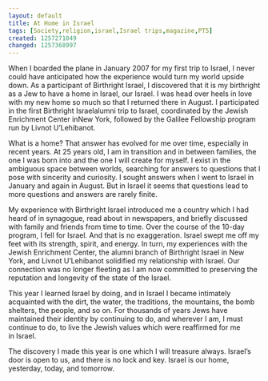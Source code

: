 ```yaml
---
layout: default
title: At Home in Israel
tags: [Society,religion,israel,Israel trips,magazine,PT5]
created: 1257271049
changed: 1257368997
---
```

<p>When I boarded the plane in January 2007 for my first trip to&nbsp;<st1:country-region w:st="on"><st1:place w:st="on">Israel</st1:place></st1:country-region>, I never could have anticipated how the experience would turn my world upside down. As a participant of Birthright&nbsp;<st1:country-region w:st="on">Israel</st1:country-region>, I discovered that it is my birthright as a Jew to have a home in&nbsp;<st1:country-region w:st="on">Israel</st1:country-region>, our&nbsp;<st1:country-region w:st="on"><st1:place w:st="on">Israel</st1:place></st1:country-region>. I was head over heels in love with my new home so much so that I returned there in August. I participated in the first Birthright&nbsp;<st1:country-region w:st="on">Israel</st1:country-region>alumni trip to&nbsp;<st1:country-region w:st="on">Israel</st1:country-region>, coordinated by the Jewish Enrichment Center in<st1:state w:st="on"><st1:place w:st="on">New York</st1:place></st1:state>, followed by the Galilee Fellowship program run by Livnot U&rsquo;Lehibanot.</p>
<p style="margin-top: 0px; margin-right: 0px; margin-bottom: 1em; margin-left: 0px; ">What is a home? That answer has evolved for me over time, especially in recent years. At 25 years old, I am in transition and in between families, the one I was born into and the one I will create for myself. I exist in the ambiguous space between worlds, searching for answers to questions that I pose with sincerity and curiosity. I sought answers when I went to&nbsp;<st1:country-region w:st="on"><st1:place w:st="on">Israel</st1:place></st1:country-region>&nbsp;in January and again in August. But in&nbsp;<st1:country-region w:st="on"><st1:place w:st="on">Israel</st1:place></st1:country-region>&nbsp;it seems that questions lead to more questions and answers are rarely finite.</p>
<p style="margin-top: 0px; margin-right: 0px; margin-bottom: 1em; margin-left: 0px; ">My experience with Birthright&nbsp;<st1:country-region w:st="on"><st1:place w:st="on">Israel</st1:place></st1:country-region>&nbsp;introduced me a country which I had heard of in synagogue, read about in newspapers, and briefly discussed with family and friends from time to time. Over the course of the 10-day program, I fell for&nbsp;<st1:country-region w:st="on"><st1:place w:st="on">Israel</st1:place></st1:country-region>. And that is no exaggeration.&nbsp;<st1:country-region w:st="on"><st1:place w:st="on">Israel</st1:place></st1:country-region>&nbsp;swept me off my feet with its strength, spirit, and energy. In turn, my experiences with the Jewish Enrichment Center, the alumni branch of Birthright&nbsp;<st1:country-region w:st="on">Israel</st1:country-region>&nbsp;in&nbsp;<st1:state w:st="on">New York</st1:state>, and Livnot U&rsquo;Lehibanot solidified my relationship with&nbsp;<st1:country-region w:st="on"><st1:place w:st="on">Israel</st1:place></st1:country-region>. Our connection was no longer fleeting as I am now committed to preserving the reputation and longevity of the state of the&nbsp;<st1:country-region w:st="on"><st1:place w:st="on">Israel</st1:place></st1:country-region>.</p>
<p style="margin-top: 0px; margin-right: 0px; margin-bottom: 1em; margin-left: 0px; ">This year I learned&nbsp;<st1:country-region w:st="on">Israel</st1:country-region>&nbsp;by doing, and in&nbsp;<st1:country-region w:st="on"><st1:place w:st="on">Israel</st1:place></st1:country-region>&nbsp;I became intimately acquainted with the dirt, the water, the traditions, the mountains, the bomb shelters, the people, and so on. For thousands of years Jews have maintained their identity by continuing to do, and wherever I am, I must continue to do, to live the Jewish values which were reaffirmed for me in&nbsp;<st1:country-region w:st="on"><st1:place w:st="on">Israel</st1:place></st1:country-region>.</p>
<p>The discovery I made this year is one which I will treasure always.&nbsp;<st1:country-region w:st="on"><st1:place w:st="on">Israel</st1:place></st1:country-region>&rsquo;s door is open to us, and there is no lock and key.&nbsp;<st1:country-region w:st="on"><st1:place w:st="on">Israel</st1:place></st1:country-region>&nbsp;is our home, yesterday, today, and tomorrow.&nbsp;</p>